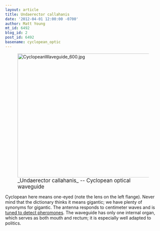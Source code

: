 ```yaml
---
layout: article
title: Undaerector callahanis
date: '2012-04-01 12:00:00 -0700'
author: Matt Young
mt_id: 6492
blog_id: 2
post_id: 6492
basename: cyclopean_optic
---
```

<figure>
<img src="{{ site.baseurl }}/uploads/2012/CyclopeanWaveguide_600.jpg" alt="CyclopeanWaveguide_600.jpg" width="600" height="400" />
<figcaption markdown="span">
<big>_Undaerector callahanis_ -- Cyclopean optical waveguide</big>

</figcaption>
</figure>


Cyclopean here means one-eyed (note the lens on the left flange). Never mind that the dictionary thinks it means gigantic; we have plenty of synonyms for gigantic. The antenna responds to centimeter waves and is [ tuned to detect pheromones](http://www.thefreelibrary.com/Electromagnetic+communication+and+olfaction+in+insects.-a0163395921). The waveguide has only one internal organ, which serves as both mouth and rectum; it is especially well adapted to politics.
